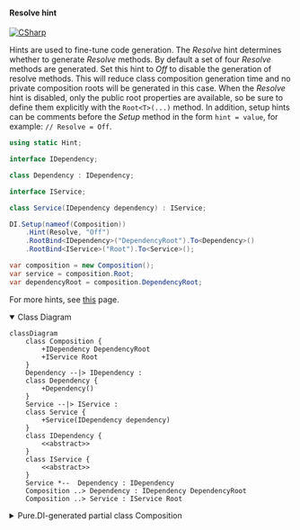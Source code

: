 #### Resolve hint

[![CSharp](https://img.shields.io/badge/C%23-code-blue.svg)](../tests/Pure.DI.UsageTests/Hints/ResolveHintScenario.cs)

Hints are used to fine-tune code generation. The _Resolve_ hint determines whether to generate _Resolve_ methods. By default a set of four _Resolve_ methods are generated. Set this hint to _Off_ to disable the generation of resolve methods. This will reduce class composition generation time and no private composition roots will be generated in this case. When the _Resolve_ hint is disabled, only the public root properties are available, so be sure to define them explicitly with the `Root<T>(...)` method.
In addition, setup hints can be comments before the _Setup_ method in the form ```hint = value```, for example: `// Resolve = Off`.

```c#
using static Hint;

interface IDependency;

class Dependency : IDependency;

interface IService;

class Service(IDependency dependency) : IService;

DI.Setup(nameof(Composition))
    .Hint(Resolve, "Off")
    .RootBind<IDependency>("DependencyRoot").To<Dependency>()
    .RootBind<IService>("Root").To<Service>();

var composition = new Composition();
var service = composition.Root;
var dependencyRoot = composition.DependencyRoot;
```

For more hints, see [this](https://github.com/DevTeam/Pure.DI/blob/master/README.md#setup-hints) page.

<details open>
<summary>Class Diagram</summary>

```mermaid
classDiagram
	class Composition {
		+IDependency DependencyRoot
		+IService Root
	}
	Dependency --|> IDependency : 
	class Dependency {
		+Dependency()
	}
	Service --|> IService : 
	class Service {
		+Service(IDependency dependency)
	}
	class IDependency {
		<<abstract>>
	}
	class IService {
		<<abstract>>
	}
	Service *--  Dependency : IDependency
	Composition ..> Dependency : IDependency DependencyRoot
	Composition ..> Service : IService Root
```

</details>

<details>
<summary>Pure.DI-generated partial class Composition</summary><blockquote>

```c#
partial class Composition
{
  private readonly Composition _root;

  public Composition()
  {
    _root = this;
  }

  internal Composition(Composition baseComposition)
  {
    _root = baseComposition._root;
  }

  public IDependency DependencyRoot
  {
    [MethodImpl((MethodImplOptions)0x100)]
    get
    {
      return new Dependency();
    }
  }

  public IService Root
  {
    [MethodImpl((MethodImplOptions)0x100)]
    get
    {
      return new Service(new Dependency());
    }
  }

  public override string ToString()
  {
    return
      "classDiagram\n" +
        "  class Composition {\n" +
          "    +IDependency DependencyRoot\n" +
          "    +IService Root\n" +
        "  }\n" +
        "  Dependency --|> IDependency : \n" +
        "  class Dependency {\n" +
          "    +Dependency()\n" +
        "  }\n" +
        "  Service --|> IService : \n" +
        "  class Service {\n" +
          "    +Service(IDependency dependency)\n" +
        "  }\n" +
        "  class IDependency {\n" +
          "    <<abstract>>\n" +
        "  }\n" +
        "  class IService {\n" +
          "    <<abstract>>\n" +
        "  }\n" +
        "  Service *--  Dependency : IDependency\n" +
        "  Composition ..> Dependency : IDependency DependencyRoot\n" +
        "  Composition ..> Service : IService Root";
  }

}
```

</blockquote></details>

